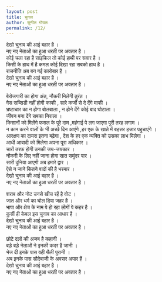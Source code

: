 ```yaml
---
layout: post
title: चुनाव
author: सुनील गोयल
permalink: /12/
---  
```

देखो चुनाव की आई बहार है ।   
नए नए नेताओं का हुआ धरती पर अवतार है ।   
कोई चला रहा है साइकिल तो कोई हाथी पर सवार है ।   
किसी के हाथ में है कमल कोई दिखा रहा सबको हाथ है ।   
राजनीति अब बन गई कारोबार है ।   
देखो चुनाव की आई बहार है ।   
नए नए नेताओं का हुआ धरती पर अवतार है ।  
  
बेरोजगारी का होगा अंत, नौकरी मिलेगी तुरंत ।   
गैस सब्सिडी नहीं होगी काफी , सारे कर्जों से दे देंगे माफी ।   
भ्रष्टाचार का न होगा बोलबाला , न होने देंगे कोई बाद घोटाला ।   
जीवन बना देंगे सबका निराला ।   
किसानों को मिलेंगे फसल के पूरे दाम ,महंगाई पे लग जाएगा पूरी तरह लगाम ।   
न काम करने वालों के भी अच्छे दिन आएंगे ,हर एक के खाते में बहत्तर हजार पहुचाएंगे ।    
आरक्षण का दायरा इतना बढ़ेगा , देश के हर एक व्यक्ति को उसका लाभ मिलेगा ।   
आधी आबादी को मिलेगा अपना पूरा अधिकार ।   
चारों तरफ होगी उनकी जय-जयकार ।   
नौकरी के लिए नहीं जाना होगा सात समुंदर पार ।   
सारी दुनिया आएगी अब हमारे द्वार ।   
ऐसे न जाने कितने वादों की है भरमार ।   
देखो चुनाव की आई बहार है ।   
नए नए नेताओं का हुआ धरती पर अवतार है ।  
  
शराब और नोट उनसे खीच रहें है वोट ।   
जात और धर्म का घोल दिया जहर है ।   
भाषा और क्षेत्र के नाम पे हो रहा लोगों पे कहर है ।   
कुर्सी ही केवल इस चुनाव का आधार है ।   
देखो चुनाव की आई बहार है ।   
नए नए नेताओं का हुआ धरती पर अवतार है ।  
  
छोटे दलों की अजब है कहानी ।   
बड़े बड़े नेताओं ने इनकी कदर है जानी ।   
भेज दी इनके पास वही थैली पुरानी ।   
अब इनके पास सौदेबाजी के अवसर अपार हैं ।   
देखो चुनाव की आई बहार है ।   
नए नए नेताओं का हुआ धरती पर अवतार है ।  
  
  
  
  

